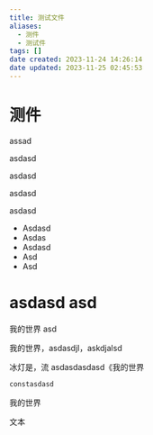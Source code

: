 ```yaml
---
title: 测试文件
aliases:
  - 测件
  - 测试件
tags: []
date created: 2023-11-24 14:26:14
date updated: 2023-11-25 02:45:53
---
```


# 测件

assad

asdasd

asdasd

asdasd

asdasd

- Asdasd
- Asdas
- Asdasd
- Asd
- Asd

# asdasd asd



我的世界 asd

我的世界，asdasdjl，askdjalsd

冰灯是，流 asdasdasdasd《我的世界

```js
constasdasd
```

我的世界

文本



